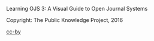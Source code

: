 Learning OJS 3: A Visual Guide to Open Journal Systems

Copyright: The Public Knowledge Project, 2016

[cc-by](https://i.creativecommons.org/l/by/4.0/88x31.png)